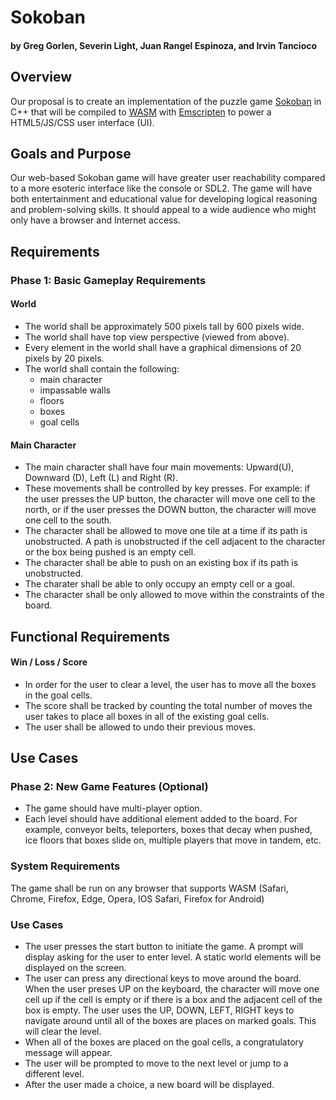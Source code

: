 # Sokoban 

#### by Greg Gorlen, Severin Light, Juan Rangel Espinoza, and Irvin Tancioco

## Overview

Our proposal is to create an implementation of the puzzle game [Sokoban](https://en.wikipedia.org/wiki/Sokoban) in C++ that will be compiled to [WASM](https://en.wikipedia.org/wiki/WebAssembly) with [Emscripten](https://en.wikipedia.org/wiki/Emscripten) to power a HTML5/JS/CSS user interface (UI).

## Goals and Purpose

Our web-based Sokoban game will have greater user reachability compared to a more esoteric interface like the console or SDL2. The game will have both entertainment and educational value for developing logical reasoning and problem-solving skills. It should appeal to a wide audience who might only have a browser and Internet access.

## Requirements

### Phase 1: Basic Gameplay Requirements

#### World

* The world shall be approximately 500 pixels tall by 600 pixels wide.
* The world shall have top view perspective (viewed from above). 
* Every element in the world shall have a graphical dimensions of 20 pixels by 20 pixels.
* The world shall contain the following:
    - main character
    - impassable walls
    - floors
    - boxes
    - goal cells

#### Main Character

* The main character shall have four main movements: Upward(U), Downward (D), Left (L) and Right (R).
* These movements shall be controlled by key presses. For example: if the user presses the UP button, the character will move one cell to the north, or if the user presses the DOWN button, the character will move one cell to the south. 
* The character shall be allowed to move one tile at a time if its path is unobstructed. A path is unobstructed if the cell adjacent to the character or the box being pushed is an empty cell.
* The character shall be able to push on an existing box if its path is unobstructed.
* The charater shall be able to only occupy an empty cell or a goal.
* The character shall be only allowed to move within the constraints of the board.

## Functional Requirements

#### Win / Loss / Score

* In order for the user to clear a level, the user has to move all the boxes in the goal cells.
* The score shall be tracked by counting the total number of moves the user takes to place all boxes in all of the existing goal cells.
* The user shall be allowed to undo their previous moves.

## Use Cases

### Phase 2: New Game Features (Optional)
* The game should have multi-player option.
* Each level should have additional element added to the board. For example, conveyor belts, teleporters, boxes that decay when pushed, ice floors that boxes slide on, multiple players that move in tandem, etc.

### System Requirements
The game shall be run on any browser that supports WASM (Safari, Chrome, Firefox, Edge, Opera, IOS Safari, Firefox for Android)

### Use Cases
* The user presses the start button to initiate the game. A prompt will display asking for the user to enter level. A static world elements will be displayed on the screen.
* The user can press any directional keys to move around the board. When the user preses UP on the keyboard, the character will move one cell up if the cell is empty or if there is a box and the adjacent cell of the box is empty. The user uses the UP, DOWN, LEFT, RIGHT keys to navigate around until all of the boxes are places on marked goals. This will clear the level.
* When all of the boxes are placed on the goal cells, a congratulatory message will appear.
* The user will be prompted to move to the next level or jump to a different level.
* After the user made a choice, a new board will be displayed.
